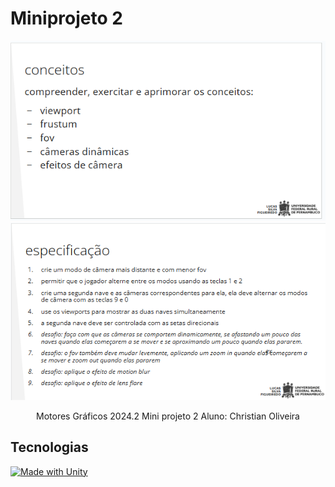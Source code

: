 # Miniprojeto 2

<div  align="center">

![conceitos](image-2.png)
![especificação](image-1.png)

Motores Gráficos
2024.2
Mini projeto 2
Aluno: Christian Oliveira

</div>

<div  align="left">
<!-- 
### Sumário

:o: [Contribuidores](#contribuidores)

:o: [Tecnologias](#tecnologias)

:o: [Especificações](#especificações)

:o: [Link](#link)

:o: [Dicas de acesso](#dicas-de-acesso-arrow_forward)

:o: [Anotações](#anotações) -->

<!-- ## Contribuidores

| [<img src="https://avatars.githubusercontent.com/u/116025325?v=4" width=115>](https://github.com/christiandoramo) |
| ----------------------------------------------------------------------------------------------------------------- |
| [Christian Oliveira](https://github.com/christiandoramo)                                                          |

<br> -->

## Tecnologias

[![Made with Unity](https://img.shields.io/badge/Made%20with-Unity-57b9d3.svg?style=for-the-badge&logo=unity)](https://unity3d.com)

<br>

<!-- ## Especificações

### Requisitos

:pushpin: **1** - A hierarquia da cena deve corresponder a hierarquia do sistema solar

:pushpin: **2** - As mecânicas de rotação e translação de cada planeta devem funcionar assim que a simulação for iniciada

:pushpin: **3** - Cada planeta e satélite deve ter um elemento além da esfera, anexado a si, para evidenciar o movimento da rotação

:pushpin: **4** - Os satélites devem ser incluídos (3 satélites por planeta já é suficiente)

:pushpin: **5** - Os planetas e luas devem ter materiais diferentes

:pushpin: **6** - A nave deve ser controlada com WASD

### Desafio

:pushpin: **1** - Controlar a direção da nave com o mouse

:pushpin: **2** - Adicionar uma mecânica de aceleração para a nave 

:pushpin: **3** - Criar um “skybox” com as estrelas visíveis

:pushpin: **4** - Todos os componentes devem ser criados em escala

## Link

<br>

## Dicas de Acesso :arrow_forward:

<br>

### Anotações

- [x] Criar cada astro: Sol, Mercúrio, Vênus, Terra, Marte, Júpiter, Saturno, Urano, Netuno.
- [x] colocar materiais de cada astro
- [x] criar algoritmo dos astros rotação e adequar variaveis para cada
- [x] criar algoritmo dos astros translação e adequar variaveis para cada
- [x] Criar nave
- [x] Colocar efeito de luz no sol
- [x] criar script completo de movimentação com mouse da nave
- [x] Colocar skybox

<br>

### Sumário

:o: [Contribuidores](#contribuidores)

:o: [Tecnologias](#tecnologias)

:o: [Especificações](#especificações)

:o: [Link](#link)

:o: [Dicas de acesso](#dicas-de-acesso-arrow_forward)

:o: [Anotações](#anotações) -->

</div>

